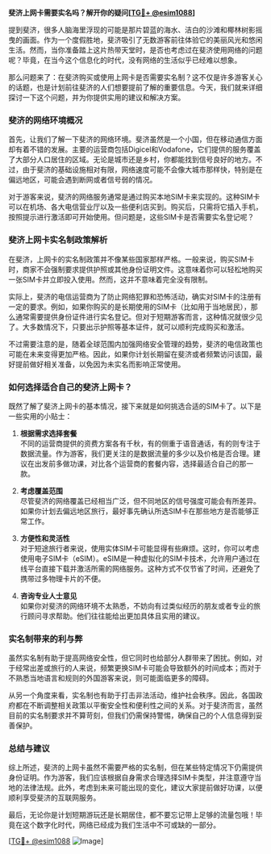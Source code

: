 **斐济上网卡需要实名吗？解开你的疑问[[TG💪+ @esim1088](https://t.me/s/esim1088)]**

提到斐济，很多人脑海里浮现的可能是那片碧蓝的海水、洁白的沙滩和椰林树影摇曳的画面。作为一个度假胜地，斐济吸引了无数游客前往体验它的美丽风光和悠闲生活。然而，当你准备踏上这片热带天堂时，是否也考虑过在斐济使用网络的问题呢？毕竟，在当今这个信息化的时代，没有网络的生活似乎已经难以想象。

那么问题来了：在斐济购买或使用上网卡是否需要实名制？这不仅是许多游客关心的话题，也是计划前往斐济的人们想要提前了解的重要信息。今天，我们就来详细探讨一下这个问题，并为你提供实用的建议和解决方案。

### **斐济的网络环境概况**

首先，让我们了解一下斐济的网络环境。斐济虽然是一个小国，但在移动通信方面却有着不错的发展。主要的运营商包括Digicel和Vodafone，它们提供的服务覆盖了大部分人口居住的区域。无论是城市还是乡村，你都能找到信号良好的地方。不过，由于斐济的基础设施相对有限，网络速度可能不会像大城市那样快，特别是在偏远地区，可能会遇到断网或者信号弱的情况。

对于游客来说，斐济的网络服务通常是通过购买本地SIM卡来实现的。这种SIM卡可以在机场、各大电信营业厅以及一些便利店买到。购买后，只需将它插入手机，按照提示进行激活即可开始使用。但问题是，这些SIM卡是否需要实名登记呢？

### **斐济上网卡实名制政策解析**

在斐济，上网卡的实名制政策并不像某些国家那样严格。一般来说，购买SIM卡时，商家不会强制要求提供护照或其他身份证明文件。这意味着你可以轻松地购买一张SIM卡并立即投入使用。然而，这并不意味着完全没有限制。

实际上，斐济的电信运营商为了防止网络犯罪和恐怖活动，确实对SIM卡的注册有一定的要求。例如，如果你购买的是长期使用的SIM卡（比如用于当地居民），那么通常需要提供身份证件进行实名登记。但对于短期游客而言，这种情况就很少见了。大多数情况下，只要出示护照等基本证件，就可以顺利完成购买和激活。

不过需要注意的是，随着全球范围内加强网络安全管理的趋势，斐济的电信政策也可能在未来变得更加严格。因此，如果你计划长期留在斐济或者频繁访问该国，最好提前做好相关准备，以免因为未实名而影响正常使用。

### **如何选择适合自己的斐济上网卡？**

既然了解了斐济上网卡的基本情况，接下来就是如何挑选合适的SIM卡了。以下是一些实用的小贴士：

1. **根据需求选择套餐**  
   不同的运营商提供的资费方案各有千秋，有的侧重于语音通话，有的则专注于数据流量。作为游客，我们更关注的是数据流量的多少以及价格是否合理。建议在出发前多做功课，对比各个运营商的套餐内容，选择最适合自己的那一款。

2. **考虑覆盖范围**  
   尽管斐济的网络覆盖已经相当广泛，但不同地区的信号强度可能会有所差异。如果你计划去偏远地区旅行，最好事先确认所选SIM卡在那些地方是否能够正常工作。

3. **方便性和灵活性**  
   对于短途旅行者来说，使用实体SIM卡可能显得有些麻烦。这时，你可以考虑使用电子SIM卡（eSIM）。eSIM是一种虚拟化的SIM卡技术，允许用户通过在线平台直接下载并激活所需的网络服务。这种方式不仅节省了时间，还避免了携带过多物理卡片的不便。

4. **咨询专业人士意见**  
   如果你对斐济的网络环境不太熟悉，不妨向有过类似经历的朋友或者专业的旅行顾问寻求帮助。他们往往能给出更加具体且实用的建议。

### **实名制带来的利与弊**

虽然实名制有助于提高网络安全性，但它同时也给部分人群带来了困扰。例如，对于经常出差或旅行的人来说，频繁更换SIM卡可能会导致额外的时间成本；而对于不熟悉当地语言和规则的外国游客来说，则可能面临更多的障碍。

从另一个角度来看，实名制也有助于打击非法活动，维护社会秩序。因此，各国政府都在不断调整相关政策以平衡安全性和便利性之间的关系。对于斐济而言，虽然目前的实名制要求并不算苛刻，但我们仍需保持警惕，确保自己的个人信息得到妥善保护。

### **总结与建议**

综上所述，斐济的上网卡虽然不需要严格的实名制，但在某些特定情况下仍需提供身份证明。作为游客，我们应该根据自身需求合理选择SIM卡类型，并注意遵守当地的法律法规。此外，考虑到未来可能出现的变化，建议大家提前做好功课，以便顺利享受斐济的互联网服务。

最后，无论你是计划短期游玩还是长期居住，都不要忘记带上足够的流量包哦！毕竟在这个数字化时代，网络已经成为我们生活中不可或缺的一部分。

[[TG💪+ @esim1088](https://t.me/s/esim1088) ![Image](https://i.postimg.cc/4NQfJmqS/Snipaste-2025-05-13-00-14-12.png)]